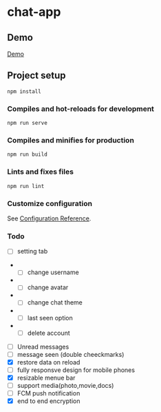 # chat-app
## Demo
[Demo](https://vue-chat-app.netlify.app/)
## Project setup
```
npm install
```

### Compiles and hot-reloads for development
```
npm run serve
```

### Compiles and minifies for production
```
npm run build
```

### Lints and fixes files
```
npm run lint
```

### Customize configuration
See [Configuration Reference](https://cli.vuejs.org/config/).

### Todo

- [ ] setting tab
- - [ ] change username
- - [ ] change avatar
- - [ ] change chat theme
- - [ ] last seen option
- - [ ] delete account
- [ ] Unread messages
- [ ] message seen (double cheeckmarks)
- [X] restore data on reload 
- [ ] fully responsve design for mobile phones
- [X] resizable menue bar
- [ ] support media(photo,movie,docs)
- [ ] FCM push notification
- [X] end to end encryption
